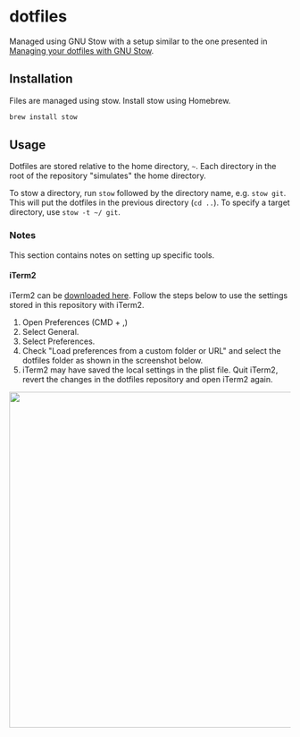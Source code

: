 # dotfiles

Managed using GNU Stow with a setup similar to the one presented in [Managing your dotfiles with GNU Stow](http://codyreichert.github.io/blog/2015/07/07/managing-your-dotfiles-with-gnu-stow/).

## Installation

Files are managed using stow. Install stow using Homebrew.

```bash
brew install stow
```

## Usage

Dotfiles are stored relative to the home directory, `~`. Each directory in the root of the repository "simulates" the home directory.

To stow a directory, run `stow` followed by the directory name, e.g. `stow git`. This will put the dotfiles in the previous directory (`cd ..`). To specify a target directory, use `stow -t ~/ git`.

### Notes

This section contains notes on setting up specific tools.

#### iTerm2

iTerm2 can be [downloaded here](https://iterm2.com). Follow the steps below to use the settings stored in this repository with iTerm2.

1. Open Preferences (CMD + ,)
2. Select General.
3. Select Preferences.
4. Check "Load preferences from a custom folder or URL" and select the dotfiles folder as shown in the screenshot below.
5. iTerm2 may have saved the local settings in the plist file. Quit iTerm2, revert the changes in the dotfiles repository and open iTerm2 again.

<img width="600" src="https://raw.githubusercontent.com/simonbs/dotfiles/master/iterm2preferences.png"/>
